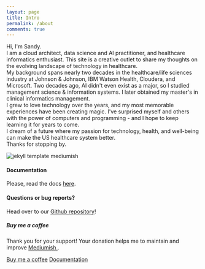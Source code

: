```yaml
---
layout: page
title: Intro
permalink: /about
comments: true
---
```


<div class="row justify-content-between">
<div class="col-md-8 pr-5">

<p>Hi, I'm Sandy.
<br>
I am a cloud architect, data science and AI practitioner, and healthcare informatics enthusiast.  This site is a creative outlet to share my thoughts on the evolving landscape of technology in healthcare.
<br>
My background spans nearly two decades in the healthcare/life sciences industry at Johnson & Johnson, IBM Watson Health, Cloudera, and Microsoft.  Two decades ago, AI didn't even exist as a major, so I studied management science & information systems.  I later obtained my master's in clinical informatics management. 
<br> 
I grew to love technology over the years, and my most memorable experiences have been creating magic.  I've surprised myself and others with the power of computers and programming - and I hope to keep learning it for years to come.
<br>
I dream of a future where my passion for technology, health, and well-being can make the US healthcare system better.
<br>
Thanks for stopping by.
</p>

<p class="mb-5"><img class="shadow-lg" src="{{site.baseurl}}/assets/images/mediumish-jekyll-template.png" alt="jekyll template mediumish" /></p>
<h4>Documentation</h4>

<p>Please, read the docs <a href="https://bootstrapstarter.com/bootstrap-templates/template-mediumish-bootstrap-jekyll/">here</a>.</p>

<h4>Questions or bug reports?</h4>

<p>Head over to our <a href="https://github.com/wowthemesnet/mediumish-theme-jekyll">Github repository</a>!</p>

</div>

<div class="col-md-4">

<div class="sticky-top sticky-top-80">
<h5>Buy me a coffee</h5>

<p>Thank you for your support! Your donation helps me to maintain and improve <a target="_blank" href="https://github.com/wowthemesnet/mediumish-theme-jekyll">Mediumish <i class="fab fa-github"></i></a>.</p>

<a target="_blank" href="https://www.wowthemes.net/donate/" class="btn btn-danger">Buy me a coffee</a> <a target="_blank" href="https://bootstrapstarter.com/bootstrap-templates/template-mediumish-bootstrap-jekyll/" class="btn btn-warning">Documentation</a>

</div>
</div>
</div>
